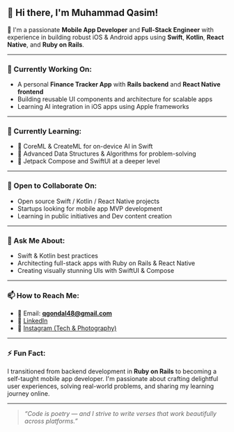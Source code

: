 <!--
**qasim-gondal/qasim-gondal** is a ✨ _special_ ✨ repository because its `README.md` (this file) appears on your GitHub profile.
-->

## 👋 Hi there, I'm Muhammad Qasim!

🚀 I'm a passionate **Mobile App Developer** and **Full-Stack Engineer** with experience in building robust iOS & Android apps using **Swift**, **Kotlin**, **React Native**, and **Ruby on Rails**.

---

### 🔭 Currently Working On:
- A personal **Finance Tracker App** with **Rails backend** and **React Native frontend**
- Building reusable UI components and architecture for scalable apps
- Learning AI integration in iOS apps using Apple frameworks

---

### 🌱 Currently Learning:
- 🤖 CoreML & CreateML for on-device AI in Swift
- 🔁 Advanced Data Structures & Algorithms for problem-solving
- 📱 Jetpack Compose and SwiftUI at a deeper level

---

### 👯 Open to Collaborate On:
- Open source Swift / Kotlin / React Native projects
- Startups looking for mobile app MVP development
- Learning in public initiatives and Dev content creation

---

### 💬 Ask Me About:
- Swift & Kotlin best practices
- Architecting full-stack apps with Ruby on Rails & React Native
- Creating visually stunning UIs with SwiftUI & Compose

---

### 📫 How to Reach Me:
- 📧 Email: **qgondal48@gmail.com**
- 💼 [LinkedIn](https://www.linkedin.com/in/muhammad-qasim-15038b217/)
- 📸 [Instagram (Tech & Photography)](https://www.instagram.com/qasimlens/)

---

### ⚡ Fun Fact:
I transitioned from backend development in **Ruby on Rails** to becoming a self-taught mobile app developer. I'm passionate about crafting delightful user experiences, solving real-world problems, and sharing my learning journey online.

---

> _“Code is poetry — and I strive to write verses that work beautifully across platforms.”_

